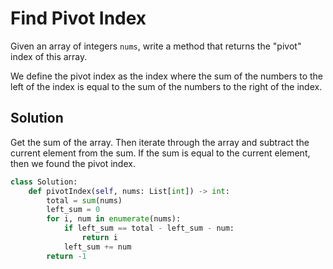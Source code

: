 # Find Pivot Index

Given an array of integers `nums`, write a method that returns the "pivot" index of this array.

We define the pivot index as the index where the sum of the numbers to the left of the index is equal to the sum of the numbers to the right of the index.

## Solution

Get the sum of the array. Then iterate through the array and subtract the current element from the sum. If the sum is equal to the current element, then we found the pivot index.

```python
class Solution:
    def pivotIndex(self, nums: List[int]) -> int:
        total = sum(nums)
        left_sum = 0
        for i, num in enumerate(nums):
            if left_sum == total - left_sum - num:
                return i
            left_sum += num
        return -1
```
